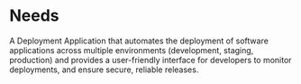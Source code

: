 # Needs

A Deployment Application that automates the deployment of software applications across multiple environments (development, staging, production) and provides a user-friendly interface for developers to monitor deployments, and ensure secure, reliable releases.